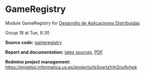 # GameRegistry
Module GameRegistry for [Desarrollo de Aplicaciones Distribuidas](http://www.us.es/esl/estudios/grados/plan_204/asignatura_2040023)

Group 18 at Tue, 8:30


**Source code:** [gameregistry](gameregistry/)

**Report and documentation:** [latex sources](memoria/), [PDF](memoria/MemoriaGrupo18_main.pdf)

**Redmine project management:** https://projetsii.informatica.us.es/projects/lq3vqrtzfnh2nx9yhpk
